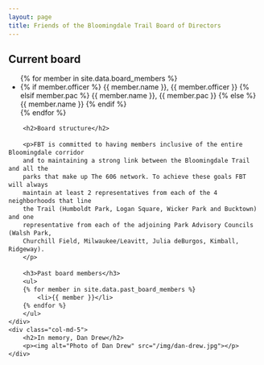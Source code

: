 ```yaml
---
layout: page
title: Friends of the Bloomingdale Trail Board of Directors
---
```


<div class="row">
    <div class="col-md-7">
        <h2>Current board</h2>
        <ul>
        {% for member in site.data.board_members %}
           <li>
            {% if member.officer %}
                {{ member.name }}, {{ member.officer }}
            {% elsif member.pac %}
                {{ member.name }}, {{ member.pac }}
            {% else %}
                {{ member.name }}
            {% endif %}
           </li>
        {% endfor %}
        </ul>

        <h2>Board structure</h2>

        <p>FBT is committed to having members inclusive of the entire Bloomingdale corridor
        and to maintaining a strong link between the Bloomingdale Trail and all the
        parks that make up The 606 network. To achieve these goals FBT will always
        maintain at least 2 representatives from each of the 4 neighborhoods that line
        the Trail (Humboldt Park, Logan Square, Wicker Park and Bucktown) and one
        representative from each of the adjoining Park Advisory Councils (Walsh Park,
        Churchill Field, Milwaukee/Leavitt, Julia deBurgos, Kimball, Ridgeway).
        </p>

        <h3>Past board members</h3>
        <ul>
        {% for member in site.data.past_board_members %}
            <li>{{ member }}</li>
        {% endfor %}
        </ul>
    </div>
    <div class="col-md-5">
        <h2>In memory, Dan Drew</h2>
        <p><img alt="Photo of Dan Drew" src="/img/dan-drew.jpg"></p>
    </div>
</div>

